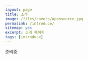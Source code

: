 ```yaml
---
layout: page
title: 소개
image: /files/covers/opensource.jpg
permalink: /introduce/
sitemap: yes
excerpt: 소개 페이지
tags: [introduce]
---
```


준비중

